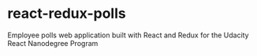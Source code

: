 # react-redux-polls
Employee polls web application built with React and Redux for the Udacity React Nanodegree Program 
